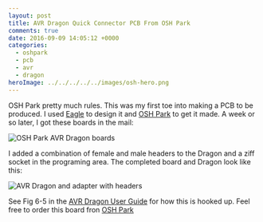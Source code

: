 ```yaml
---
layout: post
title: AVR Dragon Quick Connector PCB From OSH Park
comments: true
date: 2016-09-09 14:05:12 +0000
categories:
  - oshpark
  - pcb
  - avr
  - dragon
heroImage: ../../../../../images/osh-hero.png
---
```


OSH Park pretty much rules. This was my first toe into making a PCB to be produced. I used [Eagle](https://cadsoft.io/) to design it and [OSH Park](https://oshpark.com/) to get it made. A week or so later, I got these boards in the mail:

![OSH Park AVR Dragon boards](http://media.jaywiggins.com.s3.amazonaws.com/images/avr-dragon-adapter-oshpark-med.jpg)

I added a combination of female and male headers to the Dragon and a ziff socket in the programing area. The completed board and Dragon look like this:

![AVR Dragon and adapter with headers](http://media.jaywiggins.com.s3.amazonaws.com/images/dragon-and-adapter-with-headers.jpg)

See Fig 6-5 in the [AVR Dragon User Guide](http://www.atmel.com/Images/Atmel-42723-AVR-Dragon_UserGuide.pdf) for how this is hooked up. Feel free to order this board fron [OSH Park](https://oshpark.com/shared_projects/dpRLKfmm)
